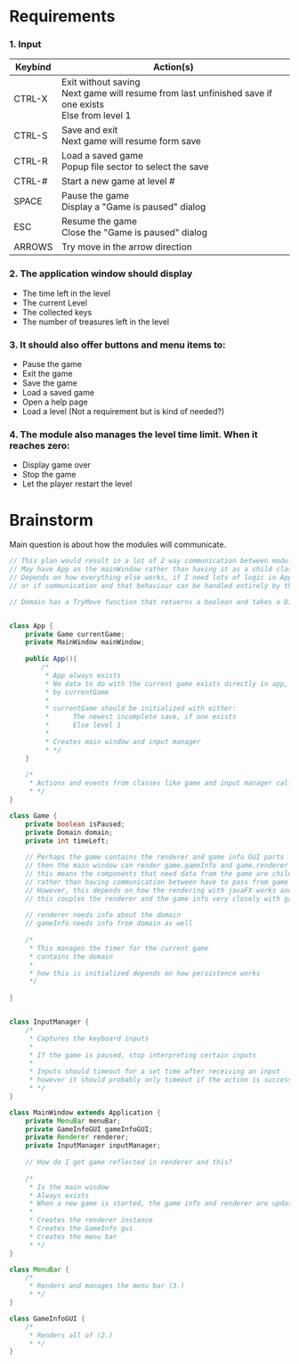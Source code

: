 # Requirements

### 1. Input

| Keybind | Action(s)                                                                                                   |
|---------|-------------------------------------------------------------------------------------------------------------|
| CTRL-X  | Exit without saving<br/>Next game will resume from last unfinished save if one exists<br/>Else from level 1 |
| CTRL-S  | Save and exit<br/>Next game will resume form save                                                           |
| CTRL-R  | Load a saved game<br/>Popup file sector to select the save                                                  |
| CTRL-#  | Start a new game at level #                                                                                 |
| SPACE   | Pause the game<br/>Display a "Game is paused" dialog                                                        |
| ESC     | Resume the game<br/>Close the "Game is paused" dialog                                                       |
| ARROWS  | Try move in the arrow direction                                                                             |

### 2. The application window should display
- The time left in the level
- The current Level
- The collected keys
- The number of treasures left in the level

### 3. It should also offer buttons and menu items to:
- Pause the game
- Exit the game
- Save the game
- Load a saved game
- Open a help page
- Load a level (Not a requirement but is kind of needed?)

### 4. The module also manages the level time limit. When it reaches zero:
- Display game over
- Stop the game
- Let the player restart the level

# Brainstorm

Main question is about how the modules will communicate.

```java
// This plan would result in a lot of 2 way communication between modules...
// May have App as the mainWindow rather than having it as a child class
// Depends on how everything else works, if I need lots of logic in App to carry out it's responsibilities
// or if communication and that behaviour can be handled entirely by the child classes

// Domain has a TryMove function that retuerns a boolean and takes a Direction


class App {
    private Game currentGame;
    private MainWindow mainWindow;
    
    public App(){
        /*
         * App always exists
         * No data to do with the current game exists directly in app, instead current game data should be handled
         * by currentGame
         * 
         * currentGame should be initialized with either:
         *      The newest incomplete save, if one exists
         *      Else level 1
         * 
         * Creates main window and input manager
         * */
    }
    
    /*
     * Actions and events from classes like game and input manager call methods here?
     * */
}

class Game {
    private boolean isPaused;
    private Domain domain;
    private int timeLeft;
    
    // Perhaps the game contains the renderer and game info GUI parts
    // then the main window can render game.gameInfo and game.renderer
    // this means the components that need data from the game are children of the game
    // rather than having communication between have to pass from game -> app -> main window -> component
    // However, this depends on how the rendering with javaFX works and again how data communication works
    // this couples the renderer and the game info very closely with game
    
    // renderer needs info about the domain
    // gameInfo needs info from domain as well
    
    /*
     * This manages the timer for the current game
     * contains the domain
     * 
     * how this is initialized depends on how persistence works
     */
     
}


class InputManager {
    /*
     * Captures the keyboard inputs
     *
     * If the game is paused, stop interpreting certain inputs
     * 
     * Inputs should timeout for a set time after receiving an input
     * however it should probably only timeout if the action is successful
     * */
}

class MainWindow extends Application {
    private MenuBar menuBar;
    private GameInfoGUI gameInfoGUI;
    private Renderer renderer;
    private InputManager inputManager;
    
    // How do I get game reflected in renderer and this?
    
    /*
     * Is the main window
     * Always exists
     * When a new game is started, the game info and renderer are updated/recreated 
     * 
     * Creates the renderer instance
     * Creates the GameInfo gui
     * Creates the menu bar
     * */
}

class MenuBar {
    /*
     * Renders and manages the menu bar (3.)
     * */
}

class GameInfoGUI {
    /*
     * Renders all of (2.)
     * */
}
```